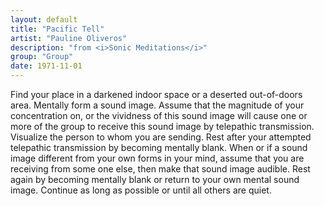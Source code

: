 ```yaml
---
layout: default
title: "Pacific Tell"
artist: "Pauline Oliveros"
description: "from <i>Sonic Meditations</i>"
group: "Group"
date: 1971-11-01
---
```

Find your place in a darkened indoor space or a deserted out-of-doors area. Mentally form a sound image. Assume that the magnitude of your concentration on, or the vividness of this sound image will cause one or more of the group to receive this sound image by telepathic transmission. Visualize the person to whom you are sending. Rest after your attempted tele­pathic transmission by becoming mentally blank. When or if a sound image different from your own forms in your mind, assume that you are receiving from some one else, then make that sound image audible. Rest again by becoming mentally blank or return to your own mental sound image. Continue as long as possible or until all others are quiet.
